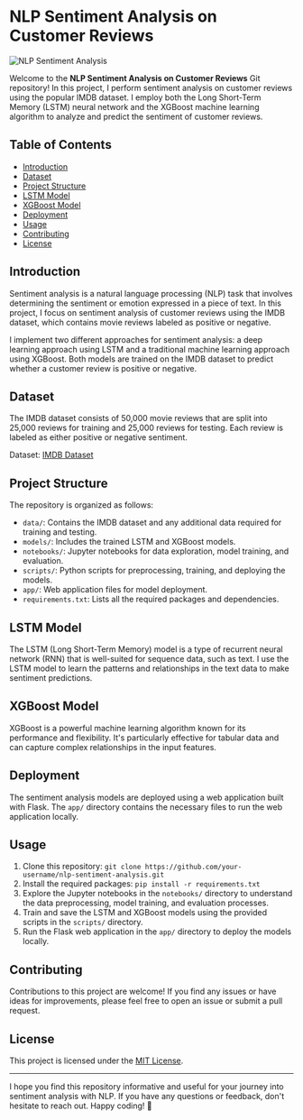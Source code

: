 # NLP Sentiment Analysis on Customer Reviews

![NLP Sentiment Analysis](nlp-sentiment-analysis.png)

Welcome to the **NLP Sentiment Analysis on Customer Reviews** Git repository! In this project, I perform sentiment analysis on customer reviews using the popular IMDB dataset. I employ both the Long Short-Term Memory (LSTM) neural network and the XGBoost machine learning algorithm to analyze and predict the sentiment of customer reviews.

## Table of Contents

- [Introduction](#introduction)
- [Dataset](#dataset)
- [Project Structure](#project-structure)
- [LSTM Model](#lstm-model)
- [XGBoost Model](#xgboost-model)
- [Deployment](#deployment)
- [Usage](#usage)
- [Contributing](#contributing)
- [License](#license)

## Introduction

Sentiment analysis is a natural language processing (NLP) task that involves determining the sentiment or emotion expressed in a piece of text. In this project, I focus on sentiment analysis of customer reviews using the IMDB dataset, which contains movie reviews labeled as positive or negative.

I implement two different approaches for sentiment analysis: a deep learning approach using LSTM and a traditional machine learning approach using XGBoost. Both models are trained on the IMDB dataset to predict whether a customer review is positive or negative.

## Dataset

The IMDB dataset consists of 50,000 movie reviews that are split into 25,000 reviews for training and 25,000 reviews for testing. Each review is labeled as either positive or negative sentiment.

Dataset: [IMDB Dataset](https://ai.stanford.edu/~amaas/data/sentiment/)

## Project Structure

The repository is organized as follows:

- `data/`: Contains the IMDB dataset and any additional data required for training and testing.
- `models/`: Includes the trained LSTM and XGBoost models.
- `notebooks/`: Jupyter notebooks for data exploration, model training, and evaluation.
- `scripts/`: Python scripts for preprocessing, training, and deploying the models.
- `app/`: Web application files for model deployment.
- `requirements.txt`: Lists all the required packages and dependencies.

## LSTM Model

The LSTM (Long Short-Term Memory) model is a type of recurrent neural network (RNN) that is well-suited for sequence data, such as text. I use the LSTM model to learn the patterns and relationships in the text data to make sentiment predictions.

## XGBoost Model

XGBoost is a powerful machine learning algorithm known for its performance and flexibility. It's particularly effective for tabular data and can capture complex relationships in the input features.

## Deployment

The sentiment analysis models are deployed using a web application built with Flask. The `app/` directory contains the necessary files to run the web application locally.

## Usage

1. Clone this repository: `git clone https://github.com/your-username/nlp-sentiment-analysis.git`
2. Install the required packages: `pip install -r requirements.txt`
3. Explore the Jupyter notebooks in the `notebooks/` directory to understand the data preprocessing, model training, and evaluation processes.
4. Train and save the LSTM and XGBoost models using the provided scripts in the `scripts/` directory.
5. Run the Flask web application in the `app/` directory to deploy the models locally.

## Contributing

Contributions to this project are welcome! If you find any issues or have ideas for improvements, please feel free to open an issue or submit a pull request.

## License

This project is licensed under the [MIT License](LICENSE).

---

I hope you find this repository informative and useful for your journey into sentiment analysis with NLP. If you have any questions or feedback, don't hesitate to reach out. Happy coding! 🚀
